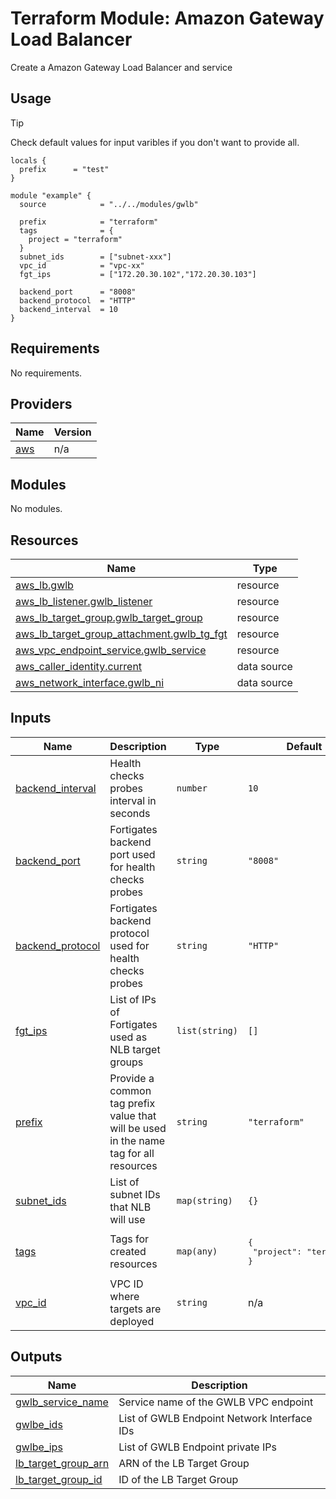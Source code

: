 # Terraform Module: Amazon Gateway Load Balancer

Create a Amazon Gateway Load Balancer and service

## Usage

> [!TIP]
> Check default values for input varibles if you don't want to provide all.

```hcl
locals {
  prefix      = "test"
}

module "example" {
  source            = "../../modules/gwlb"
  
  prefix            = "terraform"
  tags              = {
    project = "terraform"
  }
  subnet_ids        = ["subnet-xxx"]
  vpc_id            = "vpc-xx"
  fgt_ips           = ["172.20.30.102","172.20.30.103"]

  backend_port      = "8008"
  backend_protocol  = "HTTP"
  backend_interval  = 10
}
```

<!-- BEGIN_TF_DOCS -->
## Requirements

No requirements.

## Providers

| Name | Version |
|------|---------|
| <a name="provider_aws"></a> [aws](#provider\_aws) | n/a |

## Modules

No modules.

## Resources

| Name | Type |
|------|------|
| [aws_lb.gwlb](https://registry.terraform.io/providers/hashicorp/aws/latest/docs/resources/lb) | resource |
| [aws_lb_listener.gwlb_listener](https://registry.terraform.io/providers/hashicorp/aws/latest/docs/resources/lb_listener) | resource |
| [aws_lb_target_group.gwlb_target_group](https://registry.terraform.io/providers/hashicorp/aws/latest/docs/resources/lb_target_group) | resource |
| [aws_lb_target_group_attachment.gwlb_tg_fgt](https://registry.terraform.io/providers/hashicorp/aws/latest/docs/resources/lb_target_group_attachment) | resource |
| [aws_vpc_endpoint_service.gwlb_service](https://registry.terraform.io/providers/hashicorp/aws/latest/docs/resources/vpc_endpoint_service) | resource |
| [aws_caller_identity.current](https://registry.terraform.io/providers/hashicorp/aws/latest/docs/data-sources/caller_identity) | data source |
| [aws_network_interface.gwlb_ni](https://registry.terraform.io/providers/hashicorp/aws/latest/docs/data-sources/network_interface) | data source |

## Inputs

| Name | Description | Type | Default | Required |
|------|-------------|------|---------|:--------:|
| <a name="input_backend_interval"></a> [backend\_interval](#input\_backend\_interval) | Health checks probes interval in seconds | `number` | `10` | no |
| <a name="input_backend_port"></a> [backend\_port](#input\_backend\_port) | Fortigates backend port used for health checks probes | `string` | `"8008"` | no |
| <a name="input_backend_protocol"></a> [backend\_protocol](#input\_backend\_protocol) | Fortigates backend protocol used for health checks probes | `string` | `"HTTP"` | no |
| <a name="input_fgt_ips"></a> [fgt\_ips](#input\_fgt\_ips) | List of IPs of Fortigates used as NLB target groups | `list(string)` | `[]` | no |
| <a name="input_prefix"></a> [prefix](#input\_prefix) | Provide a common tag prefix value that will be used in the name tag for all resources | `string` | `"terraform"` | no |
| <a name="input_subnet_ids"></a> [subnet\_ids](#input\_subnet\_ids) | List of subnet IDs that NLB will use | `map(string)` | `{}` | no |
| <a name="input_tags"></a> [tags](#input\_tags) | Tags for created resources | `map(any)` | <pre>{<br>  "project": "terraform"<br>}</pre> | no |
| <a name="input_vpc_id"></a> [vpc\_id](#input\_vpc\_id) | VPC ID where targets are deployed | `string` | n/a | yes |

## Outputs

| Name | Description |
|------|-------------|
| <a name="output_gwlb_service_name"></a> [gwlb\_service\_name](#output\_gwlb\_service\_name) | Service name of the GWLB VPC endpoint |
| <a name="output_gwlbe_ids"></a> [gwlbe\_ids](#output\_gwlbe\_ids) | List of GWLB Endpoint Network Interface IDs |
| <a name="output_gwlbe_ips"></a> [gwlbe\_ips](#output\_gwlbe\_ips) | List of GWLB Endpoint private IPs |
| <a name="output_lb_target_group_arn"></a> [lb\_target\_group\_arn](#output\_lb\_target\_group\_arn) | ARN of the LB Target Group |
| <a name="output_lb_target_group_id"></a> [lb\_target\_group\_id](#output\_lb\_target\_group\_id) | ID of the LB Target Group |
<!-- END_TF_DOCS -->